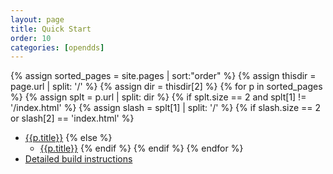 ```yaml
---
layout: page
title: Quick Start
order: 10
categories: [opendds]
---
```

{% assign sorted_pages = site.pages | sort:"order" %}
{% assign thisdir = page.url | split: '/' %}
{% assign dir = thisdir[2] %}
{% for p in sorted_pages %}
  {% assign splt = p.url | split: dir %}
  {% if splt.size == 2 and splt[1] != '/index.html' %}
    {% assign slash = splt[1] | split: '/' %}
    {% if slash.size == 2 or slash[2] == 'index.html' %}
- <a class="page-link" href="{{p.url | prepend: site.baseurl}}">{{p.title}}</a>
    {% else %}
   - <a class="page-link" href="{{p.url | prepend: site.baseurl}}">{{p.title}}</a>
    {% endif %}
  {% endif %}
{% endfor %}
- [Detailed build instructions](../documents/building.html)
